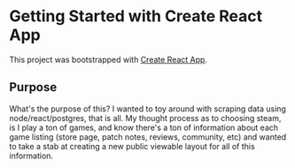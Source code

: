 # Getting Started with Create React App

This project was bootstrapped with [Create React App](https://github.com/facebook/create-react-app).

## Purpose

What's the purpose of this? I wanted to toy around with scraping data using node/react/postgres, that is all. My thought process as to choosing steam, is I play a ton of games, and know there's a ton of information about each game listing (store page, patch notes, reviews, community, etc) and wanted to take a stab at creating a new public viewable layout for all of this information.